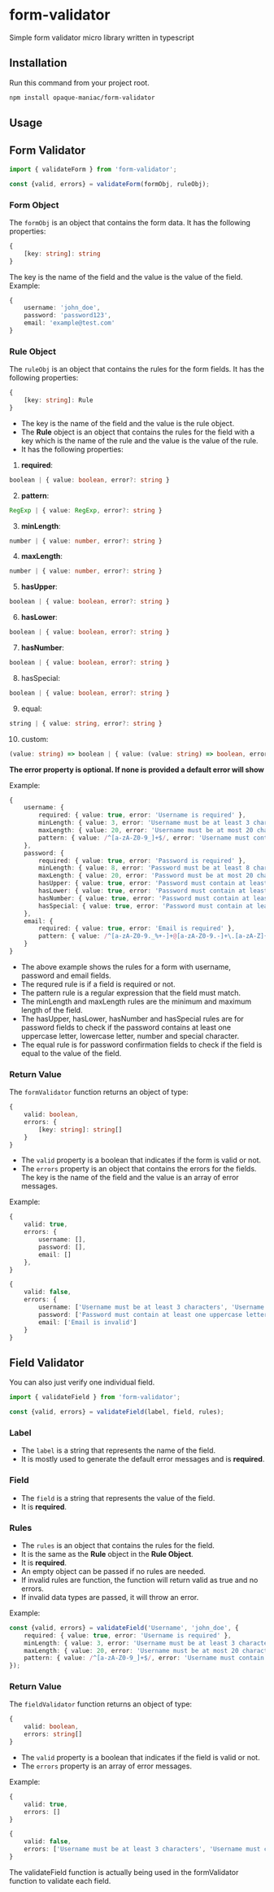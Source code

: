 # form-validator

Simple form validator micro library written in typescript

## Installation
Run this command from your project root.

```bash
npm install opaque-maniac/form-validator
```

## Usage
## Form Validator
```typescript
import { validateForm } from 'form-validator';

const {valid, errors} = validateForm(formObj, ruleObj);
```

### Form Object
The `formObj` is an object that contains the form data. It has the following properties:
```typescript
{
    [key: string]: string
}
```
The key is the name of the field and the value is the value of the field.
Example:
```typescript
{
    username: 'john_doe',
    password: 'password123',
    email: 'example@test.com'
}
```

### Rule Object
The `ruleObj` is an object that contains the rules for the form fields. It has the following properties:
```typescript
{
    [key: string]: Rule
}
```
- The key is the name of the field and the value is the rule object.
- The __Rule__ object is an object that contains the rules for the field with a key which is the name of the rule and the value is the value of the rule.
- It has the following properties:

1. **required**:
```typescript
boolean | { value: boolean, error?: string }
```
2. **pattern**:
```typescript
RegExp | { value: RegExp, error?: string }
```
3. **minLength**:
```typescript
number | { value: number, error?: string }
```
4. **maxLength**:
```typescript
number | { value: number, error?: string }
```
5. **hasUpper**:
```typescript
boolean | { value: boolean, error?: string }
```
6. **hasLower**:
```typescript
boolean | { value: boolean, error?: string }
```
7. **hasNumber**:
```typescript
boolean | { value: boolean, error?: string }
```
8. hasSpecial:
```typescript
boolean | { value: boolean, error?: string }
```
9. equal:
```typescript
string | { value: string, error?: string }
```
10. custom:
```typescript
(value: string) => boolean | { value: (value: string) => boolean, error?: string }
```
__The error property is optional. If none is provided a default error will show__

Example:
```typescript
{
    username: {
        required: { value: true, error: 'Username is required' },
        minLength: { value: 3, error: 'Username must be at least 3 characters' },
        maxLength: { value: 20, error: 'Username must be at most 20 characters' },
        pattern: { value: /^[a-zA-Z0-9_]+$/, error: 'Username must contain only letters, numbers and underscores' }
    },
    password: {
        required: { value: true, error: 'Password is required' },
        minLength: { value: 8, error: 'Password must be at least 8 characters' },
        maxLength: { value: 20, error: 'Password must be at most 20 characters' },
        hasUpper: { value: true, error: 'Password must contain at least one uppercase letter' },
        hasLower: { value: true, error: 'Password must contain at least one lowercase letter' },
        hasNumber: { value: true, error: 'Password must contain at least one number' },
        hasSpecial: { value: true, error: 'Password must contain at least one special character' }
    },
    email: {
        required: { value: true, error: 'Email is required' },
        pattern: { value: /^[a-zA-Z0-9._%+-]+@[a-zA-Z0-9.-]+\.[a-zA-Z]{2,}$/, error: 'Email is invalid' }
    }
}
```
- The above example shows the rules for a form with username, password and email fields.
- The requred rule is if a field is required or not.
- The pattern rule is a regular expression that the field must match.
- The minLength and maxLength rules are the minimum and maximum length of the field.
- The hasUpper, hasLower, hasNumber and hasSpecial rules are for password fields to check if the password contains at least one uppercase letter, lowercase letter, number and special character.
- The equal rule is for password confirmation fields to check if the field is equal to the value of the field.

### Return Value
The `formValidator` function returns an object of type:
```typescript
{
    valid: boolean,
    errors: {
        [key: string]: string[]
    }
}
```

- The `valid` property is a boolean that indicates if the form is valid or not.
- The `errors` property is an object that contains the errors for the fields. The key is the name of the field and the value is an array of error messages.

Example:
```typescript
{
    valid: true,
    errors: {
        username: [],
        password: [],
        email: []
    },
}
```
```typescript
{
    valid: false,
    errors: {
        username: ['Username must be at least 3 characters', 'Username must contain only letters, numbers and underscores'],
        password: ['Password must contain at least one uppercase letter', 'Password must contain at least one special character'],
        email: ['Email is invalid']
    }
}
```

## Field Validator
You can also just verify one individual field.
```typescript
import { validateField } from 'form-validator';

const {valid, errors} = validateField(label, field, rules);
```

### Label
- The `label` is a string that represents the name of the field.
- It is mostly used to generate the default error messages and is __required__.

### Field
- The `field` is a string that represents the value of the field.
- It is __required__.

### Rules
- The `rules` is an object that contains the rules for the field.
- It is the same as the __Rule__ object in the __Rule Object__.
- It is __required__.
- An empty object can be passed if no rules are needed.
- If invalid rules are function, the function will return valid as true and no errors.
- If invalid data types are passed, it will throw an error.

Example:
```typescript
const {valid, errors} = validateField('Username', 'john_doe', {
    required: { value: true, error: 'Username is required' },
    minLength: { value: 3, error: 'Username must be at least 3 characters' },
    maxLength: { value: 20, error: 'Username must be at most 20 characters' },
    pattern: { value: /^[a-zA-Z0-9_]+$/, error: 'Username must contain only letters, numbers and underscores' }
});
```

### Return Value
The `fieldValidator` function returns an object of type:
```typescript
{
    valid: boolean,
    errors: string[]
}
```

- The `valid` property is a boolean that indicates if the field is valid or not.
- The `errors` property is an array of error messages.

Example:
```typescript
{
    valid: true,
    errors: []
}
```
```typescript
{
    valid: false,
    errors: ['Username must be at least 3 characters', 'Username must contain only letters, numbers and underscores']
}
```

The validateField function is actually being used in the formValidator function to validate each field.
